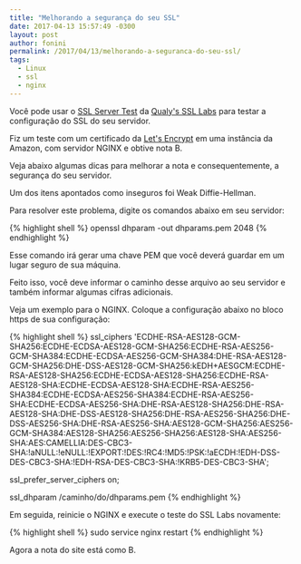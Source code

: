 ```yaml
---
title: "Melhorando a segurança do seu SSL"
date: 2017-04-13 15:57:49 -0300
layout: post
author: fonini
permalink: /2017/04/13/melhorando-a-seguranca-do-seu-ssl/
tags: 
  - Linux
  - ssl
  - nginx
---
```


Você pode usar o [SSL Server Test](https://www.ssllabs.com/ssltest/) da [Qualy's SSL Labs](https://www.ssllabs.com/) para testar a 
configuração do SSL do seu servidor.

Fiz um teste com um certificado da [Let's Encrypt](https://letsencrypt.org/) em uma instância da Amazon, com servidor NGINX
e obtive nota B.

Veja abaixo algumas dicas para melhorar a nota e consequentemente, a segurança do seu servidor.

Um dos itens apontados como inseguros foi Weak Diffie-Hellman.

Para resolver este problema, digite os comandos abaixo em seu servidor:

{% highlight shell %}
openssl dhparam -out dhparams.pem 2048
{% endhighlight %}

Esse comando irá gerar uma chave PEM que você deverá guardar em um lugar seguro de sua máquina.

Feito isso, você deve informar o caminho desse arquivo ao seu servidor e também informar algumas cifras adicionais.

Veja um exemplo para o NGINX. Coloque a configuração abaixo no bloco https de sua configuração:

{% highlight shell %}
ssl_ciphers 'ECDHE-RSA-AES128-GCM-SHA256:ECDHE-ECDSA-AES128-GCM-SHA256:ECDHE-RSA-AES256-GCM-SHA384:ECDHE-ECDSA-AES256-GCM-SHA384:DHE-RSA-AES128-GCM-SHA256:DHE-DSS-AES128-GCM-SHA256:kEDH+AESGCM:ECDHE-RSA-AES128-SHA256:ECDHE-ECDSA-AES128-SHA256:ECDHE-RSA-AES128-SHA:ECDHE-ECDSA-AES128-SHA:ECDHE-RSA-AES256-SHA384:ECDHE-ECDSA-AES256-SHA384:ECDHE-RSA-AES256-SHA:ECDHE-ECDSA-AES256-SHA:DHE-RSA-AES128-SHA256:DHE-RSA-AES128-SHA:DHE-DSS-AES128-SHA256:DHE-RSA-AES256-SHA256:DHE-DSS-AES256-SHA:DHE-RSA-AES256-SHA:AES128-GCM-SHA256:AES256-GCM-SHA384:AES128-SHA256:AES256-SHA256:AES128-SHA:AES256-SHA:AES:CAMELLIA:DES-CBC3-SHA:!aNULL:!eNULL:!EXPORT:!DES:!RC4:!MD5:!PSK:!aECDH:!EDH-DSS-DES-CBC3-SHA:!EDH-RSA-DES-CBC3-SHA:!KRB5-DES-CBC3-SHA';

ssl_prefer_server_ciphers on;

ssl_dhparam /caminho/do/dhparams.pem
{% endhighlight %}

Em seguida, reinicie o NGINX e execute o teste do SSL Labs novamente:

{% highlight shell %}
sudo service nginx restart
{% endhighlight %}

Agora a nota do site está como B.